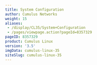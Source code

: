 ```yaml
---
title: System Configuration
author: Cumulus Networks
weight: 15
aliases:
 - /display/CL35/System+Configuration
 - /pages/viewpage.action?pageId=8357329
pageID: 8357329
product: Cumulus Linux
version: '3.5'
imgData: cumulus-linux-35
siteSlug: cumulus-linux-35
---
```

<article id="html-search-results" class="ht-content" style="display: none;">

</article>

<footer id="ht-footer">

</footer>
